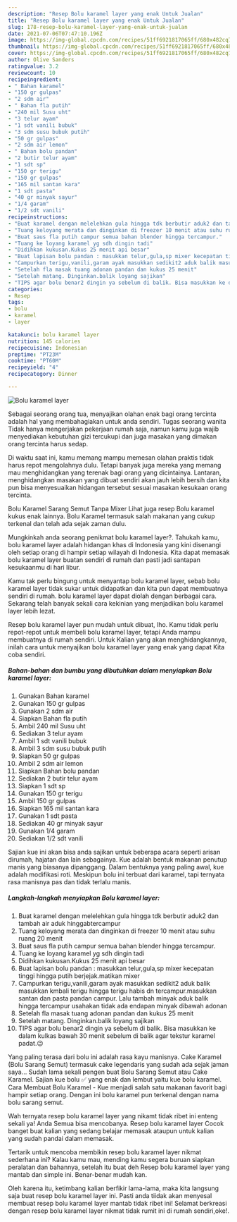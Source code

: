 ```yaml
---
description: "Resep Bolu karamel layer yang enak Untuk Jualan"
title: "Resep Bolu karamel layer yang enak Untuk Jualan"
slug: 178-resep-bolu-karamel-layer-yang-enak-untuk-jualan
date: 2021-07-06T07:47:10.196Z
image: https://img-global.cpcdn.com/recipes/51ff6921817065ff/680x482cq70/bolu-karamel-layer-foto-resep-utama.jpg
thumbnail: https://img-global.cpcdn.com/recipes/51ff6921817065ff/680x482cq70/bolu-karamel-layer-foto-resep-utama.jpg
cover: https://img-global.cpcdn.com/recipes/51ff6921817065ff/680x482cq70/bolu-karamel-layer-foto-resep-utama.jpg
author: Olive Sanders
ratingvalue: 3.2
reviewcount: 10
recipeingredient:
- " Bahan karamel"
- "150 gr gulpas"
- "2 sdm air"
- " Bahan fla putih"
- "240 mil Susu uht"
- "3 telur ayam"
- "1 sdt vanili bubuk"
- "3 sdm susu bubuk putih"
- "50 gr gulpas"
- "2 sdm air lemon"
- " Bahan bolu pandan"
- "2 butir telur ayam"
- "1 sdt sp"
- "150 gr terigu"
- "150 gr gulpas"
- "165 mil santan kara"
- "1 sdt pasta"
- "40 gr minyak sayur"
- "1/4 garam"
- "1/2 sdt vanili"
recipeinstructions:
- "Buat karamel dengan melelehkan gula hingga tdk berbutir aduk2 dan tambah air aduk hinggabtercampur"
- "Tuang keloyang merata dan dinginkan di freezer 10 menit atau suhu ruang 20 menit"
- "Buat saus fla putih campur semua bahan blender hingga tercampur."
- "Tuang ke loyang karamel yg sdh dingin tadi"
- "Didihkan kukusan.Kukus 25 menit api besar"
- "Buat lapisan bolu pandan : masukkan telur,gula,sp mixer kecepatan tinggi hingga putih berjejak.matikan mixer"
- "Campurkan terigu,vanili,garam ayak masukkan sedikit2 aduk balik masukkan kmbali terigu hingga terigu habis dn tercampur.masukkan santan dan pasta pandan campur. Lalu tambah minyak aduk balik hingga tercampur usahakan tidak ada endapan minyak dibawah adonan"
- "Setelah fla masak tuang adonan pandan dan kukus 25 menit"
- "Setelah matang. Dinginkan.balik loyang sajikan"
- "TIPS agar bolu benar2 dingin ya sebelum di balik. Bisa masukkan ke dalam kulkas bawah 30 menit sebelum di balik agar tekstur karamel padat.😉"
categories:
- Resep
tags:
- bolu
- karamel
- layer

katakunci: bolu karamel layer 
nutrition: 145 calories
recipecuisine: Indonesian
preptime: "PT23M"
cooktime: "PT60M"
recipeyield: "4"
recipecategory: Dinner

---
```



![Bolu karamel layer](https://img-global.cpcdn.com/recipes/51ff6921817065ff/680x482cq70/bolu-karamel-layer-foto-resep-utama.jpg)

Sebagai seorang orang tua, menyajikan olahan enak bagi orang tercinta adalah hal yang membahagiakan untuk anda sendiri. Tugas seorang  wanita Tidak hanya mengerjakan pekerjaan rumah saja, namun kamu juga wajib menyediakan kebutuhan gizi tercukupi dan juga masakan yang dimakan orang tercinta harus sedap.

Di waktu  saat ini, kamu memang mampu memesan olahan praktis tidak harus repot mengolahnya dulu. Tetapi banyak juga mereka yang memang mau menghidangkan yang terenak bagi orang yang dicintainya. Lantaran, menghidangkan masakan yang dibuat sendiri akan jauh lebih bersih dan kita pun bisa menyesuaikan hidangan tersebut sesuai masakan kesukaan orang tercinta. 

Bolu Karamel Sarang Semut Tanpa Mixer Lihat juga resep Bolu karamel kukus enak lainnya. Bolu Karamel termasuk salah makanan yang cukup terkenal dan telah ada sejak zaman dulu.

Mungkinkah anda seorang penikmat bolu karamel layer?. Tahukah kamu, bolu karamel layer adalah hidangan khas di Indonesia yang kini disenangi oleh setiap orang di hampir setiap wilayah di Indonesia. Kita dapat memasak bolu karamel layer buatan sendiri di rumah dan pasti jadi santapan kesukaanmu di hari libur.

Kamu tak perlu bingung untuk menyantap bolu karamel layer, sebab bolu karamel layer tidak sukar untuk didapatkan dan kita pun dapat membuatnya sendiri di rumah. bolu karamel layer dapat diolah dengan berbagai cara. Sekarang telah banyak sekali cara kekinian yang menjadikan bolu karamel layer lebih lezat.

Resep bolu karamel layer pun mudah untuk dibuat, lho. Kamu tidak perlu repot-repot untuk membeli bolu karamel layer, tetapi Anda mampu membuatnya di rumah sendiri. Untuk Kalian yang akan menghidangkannya, inilah cara untuk menyajikan bolu karamel layer yang enak yang dapat Kita coba sendiri.

<!--inarticleads1-->

##### Bahan-bahan dan bumbu yang dibutuhkan dalam menyiapkan Bolu karamel layer:

1. Gunakan  Bahan karamel
1. Gunakan 150 gr gulpas
1. Gunakan 2 sdm air
1. Siapkan  Bahan fla putih
1. Ambil 240 mil Susu uht
1. Sediakan 3 telur ayam
1. Ambil 1 sdt vanili bubuk
1. Ambil 3 sdm susu bubuk putih
1. Siapkan 50 gr gulpas
1. Ambil 2 sdm air lemon
1. Siapkan  Bahan bolu pandan
1. Sediakan 2 butir telur ayam
1. Siapkan 1 sdt sp
1. Gunakan 150 gr terigu
1. Ambil 150 gr gulpas
1. Siapkan 165 mil santan kara
1. Gunakan 1 sdt pasta
1. Sediakan 40 gr minyak sayur
1. Gunakan 1/4 garam
1. Sediakan 1/2 sdt vanili


Sajian kue ini akan bisa anda sajikan untuk beberapa acara seperti arisan dirumah, hajatan dan lain sebagainya. Kue adalah bentuk makanan penutup manis yang biasanya dipanggang. Dalam bentuknya yang paling awal, kue adalah modifikasi roti. Meskipun bolu ini terbuat dari karamel, tapi ternyata rasa manisnya pas dan tidak terlalu manis. 

<!--inarticleads2-->

##### Langkah-langkah menyiapkan Bolu karamel layer:

1. Buat karamel dengan melelehkan gula hingga tdk berbutir aduk2 dan tambah air aduk hinggabtercampur
1. Tuang keloyang merata dan dinginkan di freezer 10 menit atau suhu ruang 20 menit
1. Buat saus fla putih campur semua bahan blender hingga tercampur.
1. Tuang ke loyang karamel yg sdh dingin tadi
1. Didihkan kukusan.Kukus 25 menit api besar
1. Buat lapisan bolu pandan : masukkan telur,gula,sp mixer kecepatan tinggi hingga putih berjejak.matikan mixer
1. Campurkan terigu,vanili,garam ayak masukkan sedikit2 aduk balik masukkan kmbali terigu hingga terigu habis dn tercampur.masukkan santan dan pasta pandan campur. Lalu tambah minyak aduk balik hingga tercampur usahakan tidak ada endapan minyak dibawah adonan
1. Setelah fla masak tuang adonan pandan dan kukus 25 menit
1. Setelah matang. Dinginkan.balik loyang sajikan
1. TIPS agar bolu benar2 dingin ya sebelum di balik. Bisa masukkan ke dalam kulkas bawah 30 menit sebelum di balik agar tekstur karamel padat.😉


Yang paling terasa dari bolu ini adalah rasa kayu manisnya. Cake Karamel (Bolu Sarang Semut) termasuk cake legendaris yang sudah ada sejak jaman saya… Sudah lama sekali pengen buat Bolu Sarang Semut atau Cake Karamel. Sajian kue bolu ✅ yang enak dan lembut yaitu kue bolu karamel. Cara Membuat Bolu Karamel - Kue menjadi salah satu makanan favorit bagi hampir setiap orang. Dengan ini bolu karamel pun terkenal dengan nama bolu sarang semut. 

Wah ternyata resep bolu karamel layer yang nikamt tidak ribet ini enteng sekali ya! Anda Semua bisa mencobanya. Resep bolu karamel layer Cocok banget buat kalian yang sedang belajar memasak ataupun untuk kalian yang sudah pandai dalam memasak.

Tertarik untuk mencoba membikin resep bolu karamel layer nikmat sederhana ini? Kalau kamu mau, mending kamu segera buruan siapkan peralatan dan bahannya, setelah itu buat deh Resep bolu karamel layer yang mantab dan simple ini. Benar-benar mudah kan. 

Oleh karena itu, ketimbang kalian berfikir lama-lama, maka kita langsung saja buat resep bolu karamel layer ini. Pasti anda tiidak akan menyesal membuat resep bolu karamel layer mantab tidak ribet ini! Selamat berkreasi dengan resep bolu karamel layer nikmat tidak rumit ini di rumah sendiri,oke!.

